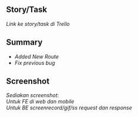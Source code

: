 ## Story/Task

_Link ke story/task di Trello_

## Summary

- _Added New Route_
- _Fix previous bug_

## Screenshot

_Sediakan screenshot_: \
_Untuk FE di web dan mobile_ \
_Untuk BE screenrecord/gif/ss request dan response_